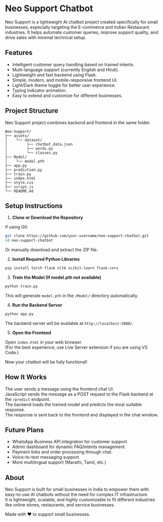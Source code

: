 
# Neo Support Chatbot

Neo Support is a lightweight AI chatbot project created specifically for small businesses, especially targeting the E-commerce and Indian Restaurant industries. It helps automate customer queries, improve support quality, and drive sales with minimal technical setup.

## Features

- Intelligent customer query handling based on trained intents.
- Multi-language support (currently English and Hindi).
- Lightweight and fast backend using Flask.
- Simple, modern, and mobile-responsive frontend UI.
- Light/Dark theme toggle for better user experience.
- Typing indicator animation.
- Easy to extend and customize for different businesses.

## Project Structure

Neo Support project combines backend and frontend in the same folder.

```
Neo-Support/
├── assets/
│    └── dataset/
│         ├── chatbot_data.json
│         ├── words.py
│         └── classes.py
├── Model/
│    └── model.pth
├── app.py
├── prediction.py
├── train.py
├── index.html
├── style.css
├── script.js
└── README.md
```

## Setup Instructions

1. **Clone or Download the Repository**

If using Git:
```bash
git clone https://github.com/your-username/neo-support-chatbot.git
cd neo-support-chatbot
```
Or manually download and extract the ZIP file.

2. **Install Required Python Libraries**

```bash
pip install torch flask nltk scikit-learn flask-cors
```

3. **Train the Model (If model.pth not available)**

```bash
python train.py
```

This will generate `model.pth` in the `/Model/` directory automatically.

4. **Run the Backend Server**

```bash
python app.py
```

The backend server will be available at `http://localhost:5000/`.

5. **Open the Frontend**

Open `index.html` in your web browser.  
(For the best experience, use Live Server extension if you are using VS Code.)

Now your chatbot will be fully functional!

## How It Works

The user sends a message using the frontend chat UI.  
JavaScript sends the message as a POST request to the Flask backend at the `/predict` endpoint.  
The backend loads the trained model and predicts the most suitable response.  
The response is sent back to the frontend and displayed in the chat window.

## Future Plans

- WhatsApp Business API integration for customer support.
- Admin dashboard for dynamic FAQ/intents management.
- Payment links and order processing through chat.
- Voice-to-text messaging support.
- More multilingual support (Marathi, Tamil, etc.)

## About

Neo Support is built for small businesses in India to empower them with easy-to-use AI chatbots without the need for complex IT infrastructure.  
It is lightweight, scalable, and highly customizable to fit different industries like online stores, restaurants, and service businesses.

Made with ❤️ to support small businesses.
